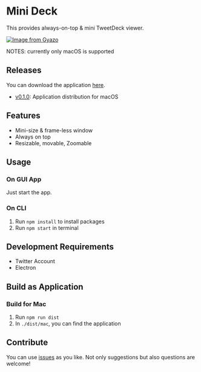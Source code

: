# Mini Deck

This provides always-on-top & mini TweetDeck viewer.

[![Image from Gyazo](https://i.gyazo.com/a1c9e9061181e2e70902e6e15734b027.gif)](https://gyazo.com/a1c9e9061181e2e70902e6e15734b027)

NOTES: currently only macOS is supported

## Releases

You can download the application [here](https://github.com/blue0513/mini-deck/releases).

- [v0.1.0](https://github.com/blue0513/mini-deck/releases/tag/0.1.0): Application distribution for macOS

## Features

- Mini-size & frame-less window
- Always on top
- Resizable, movable, Zoomable

## Usage

### On GUI App

Just start the app.

### On CLI

1. Run `npm install` to install packages
2. Run `npm start` in terminal

## Development Requirements

- Twitter Account
- Electron

## Build as Application

### Build for Mac

1. Run `npm run dist`
2. In `./dist/mac`, you can find the application

## Contribute

You can use [issues](https://github.com/blue0513/mini-deck/issues) as you like.
Not only suggestions but also questions are welcome!
